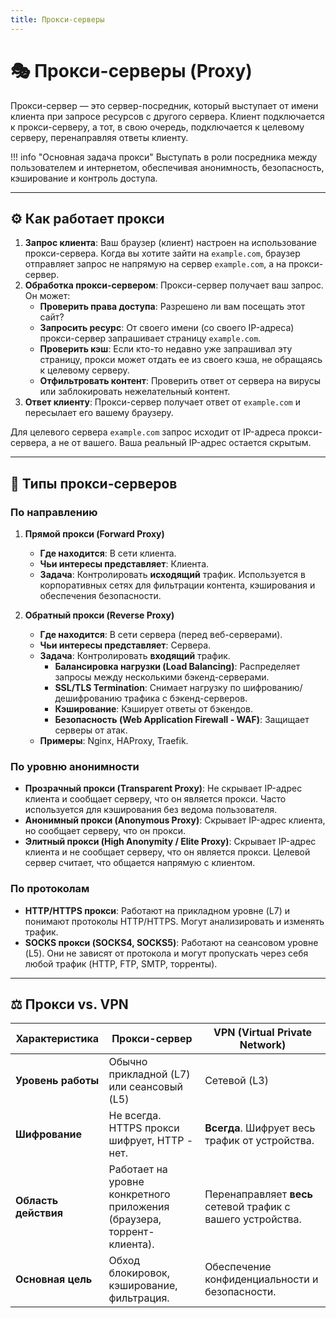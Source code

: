```yaml
---
title: Прокси-серверы
---
```


# 🎭 Прокси-серверы (Proxy)

Прокси-сервер — это сервер-посредник, который выступает от имени клиента при запросе ресурсов с другого сервера. Клиент подключается к прокси-серверу, а тот, в свою очередь, подключается к целевому серверу, перенаправляя ответы клиенту.

!!! info "Основная задача прокси"
    Выступать в роли посредника между пользователем и интернетом, обеспечивая анонимность, безопасность, кэширование и контроль доступа.

---

## ⚙️ Как работает прокси

1.  **Запрос клиента**: Ваш браузер (клиент) настроен на использование прокси-сервера. Когда вы хотите зайти на `example.com`, браузер отправляет запрос не напрямую на сервер `example.com`, а на прокси-сервер.
2.  **Обработка прокси-сервером**: Прокси-сервер получает ваш запрос. Он может:
    -   **Проверить права доступа**: Разрешено ли вам посещать этот сайт?
    -   **Запросить ресурс**: От своего имени (со своего IP-адреса) прокси-сервер запрашивает страницу `example.com`.
    -   **Проверить кэш**: Если кто-то недавно уже запрашивал эту страницу, прокси может отдать ее из своего кэша, не обращаясь к целевому серверу.
    -   **Отфильтровать контент**: Проверить ответ от сервера на вирусы или заблокировать нежелательный контент.
3.  **Ответ клиенту**: Прокси-сервер получает ответ от `example.com` и пересылает его вашему браузеру.

Для целевого сервера `example.com` запрос исходит от IP-адреса прокси-сервера, а не от вашего. Ваша реальный IP-адрес остается скрытым.

---

## 📜 Типы прокси-серверов

### По направлению

1.  **Прямой прокси (Forward Proxy)**
    -   **Где находится**: В сети клиента.
    -   **Чьи интересы представляет**: Клиента.
    -   **Задача**: Контролировать **исходящий** трафик. Используется в корпоративных сетях для фильтрации контента, кэширования и обеспечения безопасности.

2.  **Обратный прокси (Reverse Proxy)**
    -   **Где находится**: В сети сервера (перед веб-серверами).
    -   **Чьи интересы представляет**: Сервера.
    -   **Задача**: Контролировать **входящий** трафик. 
        -   **Балансировка нагрузки (Load Balancing)**: Распределяет запросы между несколькими бэкенд-серверами.
        -   **SSL/TLS Termination**: Снимает нагрузку по шифрованию/дешифрованию трафика с бэкенд-серверов.
        -   **Кэширование**: Кэширует ответы от бэкендов.
        -   **Безопасность (Web Application Firewall - WAF)**: Защищает серверы от атак.
    -   **Примеры**: Nginx, HAProxy, Traefik.

### По уровню анонимности

-   **Прозрачный прокси (Transparent Proxy)**: Не скрывает IP-адрес клиента и сообщает серверу, что он является прокси. Часто используется для кэширования без ведома пользователя.
-   **Анонимный прокси (Anonymous Proxy)**: Скрывает IP-адрес клиента, но сообщает серверу, что он прокси.
-   **Элитный прокси (High Anonymity / Elite Proxy)**: Скрывает IP-адрес клиента и не сообщает серверу, что он является прокси. Целевой сервер считает, что общается напрямую с клиентом.

### По протоколам

-   **HTTP/HTTPS прокси**: Работают на прикладном уровне (L7) и понимают протоколы HTTP/HTTPS. Могут анализировать и изменять трафик.
-   **SOCKS прокси (SOCKS4, SOCKS5)**: Работают на сеансовом уровне (L5). Они не зависят от протокола и могут пропускать через себя любой трафик (HTTP, FTP, SMTP, торренты).

---

## ⚖️ Прокси vs. VPN

| Характеристика      | Прокси-сервер                               | VPN (Virtual Private Network)               |
|---------------------|---------------------------------------------|---------------------------------------------|
| **Уровень работы**  | Обычно прикладной (L7) или сеансовый (L5)   | Сетевой (L3)                                |
| **Шифрование**      | Не всегда. HTTPS прокси шифрует, HTTP - нет. | **Всегда**. Шифрует весь трафик от устройства. |
| **Область действия**| Работает на уровне конкретного приложения (браузера, торрент-клиента). | Перенаправляет **весь** сетевой трафик с вашего устройства. |
| **Основная цель**   | Обход блокировок, кэширование, фильтрация.  | Обеспечение конфиденциальности и безопасности. |
